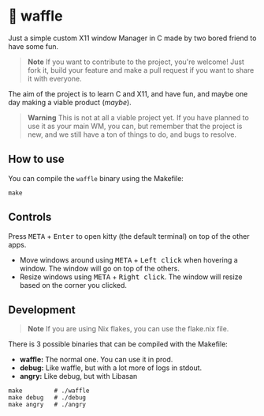 # :waffle: waffle

Just a simple custom X11 window Manager in C made by two bored friend to have 
some fun.

> **Note**
> If you want to contribute to the project, you're welcome! Just fork it, build
> your feature and make a pull request if you want to share it with everyone. 
 
The aim of the project is to learn C and X11, and have fun, and maybe one day 
making a viable product (*maybe*).

> **Warning**
> This is not at all a viable project yet. If you have planned to use it as your
> main WM, you can, but remember that the project is new, and we still have a 
> ton of things to do, and bugs to resolve.

## How to use

You can compile the `waffle` binary using the Makefile:
```shell
make
```

## Controls

Press <kbd>META</kbd> + <kbd>Enter</kbd> to open kitty (the default terminal) on
top of the other apps.

- Move windows around using <kbd>META</kbd> + <kbd>Left click</kbd> when 
  hovering a window. The window will go on top of the others.
- Resize windows using <kbd>META</kbd> + <kbd>Right click</kbd>. The window will 
  resize based on the corner you clicked.

## Development

> **Note**
> If you are using Nix flakes, you can use the flake.nix file.

There is 3 possible binaries that can be compiled with the Makefile:
- **waffle:** The normal one. You can use it in prod.
- **debug:** Like waffle, but with a lot more of logs in stdout.
- **angry:** Like debug, but with Libasan

```shell
make         # ./waffle
make debug   # ./debug
make angry   # ./angry
```
